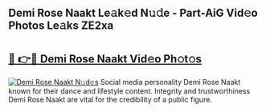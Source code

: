 ## Demi Rose Naakt Le𝚊k𝚎d N𝚞𝚍e - Part-AiG Vid𝚎o Photos Le𝚊ks ZE2xa

# <h2><a href="http://fb8488.evod.top/?m=Demi+Rose+Naakt">🔗 👉🔴 Demi Rose Naakt Vid𝚎o Ph𝚘t𝚘s</a></h2>

[![Demi Rose Naakt N𝚞d𝚎s](https://i.imgur.com/8V9OHl7.gif)](http://fb8488.evod.top/?m=Demi+Rose+Naakt)
Social media personality Demi Rose Naakt known for their dance and lifestyle content. Integrity and trustworthiness Demi Rose Naakt are vital for the credibility of a public figure. 
